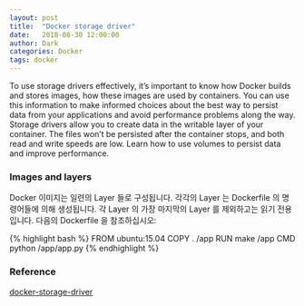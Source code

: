 ```yaml
---
layout: post
title:  "Docker storage driver"
date:   2018-08-30 12:00:00
author: Dark
categories: Docker
tags: docker
---
```


To use storage drivers effectively, it’s important to know how Docker builds and stores images, how these images are used by containers. You can use this information to make informed choices about the best way to persist data from your applications and avoid performance problems along the way.
Storage drivers allow you to create data in the writable layer of your container. The files won’t be persisted after the container stops, and both read and write speeds are low.
Learn how to use volumes to persist data and improve performance.

### Images and layers

Docker 이미지는 일련의 Layer 들로 구성됩니다. 각각의 Layer 는 Dockerfile 의 명령어들에 의해 생성됩니다.
각 Layer 의 가장 마지막의 Layer 를 제외하고는 읽기 전용입니다. 다음의 Dockerfile 을 참조하십시오: 

{% highlight bash %}
FROM ubuntu:15.04
COPY . /app
RUN make /app
CMD python /app/app.py
{% endhighlight %}

### Reference  
[docker-storage-driver]

[docker-storage-driver]:      https://docs.docker.com/storage/storagedriver